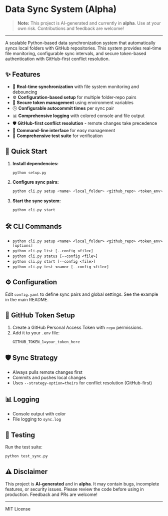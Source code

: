 # Data Sync System (Alpha)

> **Note:** This project is AI-generated and currently in **alpha**. Use at your own risk. Contributions and feedback are welcome!

---

A scalable Python-based data synchronization system that automatically syncs local folders with GitHub repositories. This system provides real-time file monitoring, configurable sync intervals, and secure token-based authentication with GitHub-first conflict resolution.

## ✨ Features

- 🔄 **Real-time synchronization** with file system monitoring and debouncing
- ⚙️ **Configuration-based setup** for multiple folder-repo pairs
- 🔐 **Secure token management** using environment variables
- 🕒 **Configurable autocommit times** per sync pair
- 📊 **Comprehensive logging** with colored console and file output
- 🛡️ **GitHub-first conflict resolution** - remote changes take precedence
- 📱 **Command-line interface** for easy management
- 🧪 **Comprehensive test suite** for verification

## 🚀 Quick Start

1. **Install dependencies:**
   ```bash
   python setup.py
   ```
2. **Configure sync pairs:**
   ```bash
   python cli.py setup <name> <local_folder> <github_repo> <token_env>
   ```
3. **Start the sync system:**
   ```bash
   python cli.py start
   ```

## 🛠️ CLI Commands

- `python cli.py setup <name> <local_folder> <github_repo> <token_env> [options]`
- `python cli.py list [--config <file>]`
- `python cli.py status [--config <file>]`
- `python cli.py start [--config <file>]`
- `python cli.py test <name> [--config <file>]`

## ⚙️ Configuration

Edit `config.yaml` to define sync pairs and global settings. See the example in the main README.

## 🔐 GitHub Token Setup

1. Create a GitHub Personal Access Token with `repo` permissions.
2. Add it to your `.env` file:
   ```
   GITHUB_TOKEN_1=your_token_here
   ```

## 🛡️ Sync Strategy

- Always pulls remote changes first
- Commits and pushes local changes
- Uses `--strategy-option=theirs` for conflict resolution (GitHub-first)

## 📊 Logging

- Console output with color
- File logging to `sync.log`

## 🧪 Testing

Run the test suite:
```bash
python test_sync.py
```

## ⚠️ Disclaimer

This project is **AI-generated** and in **alpha**. It may contain bugs, incomplete features, or security issues. Please review the code before using in production. Feedback and PRs are welcome!

---

MIT License
